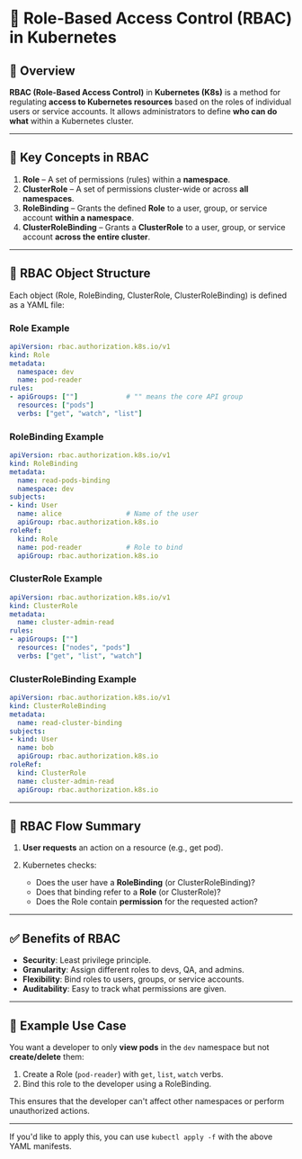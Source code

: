 # 🔐 Role-Based Access Control (RBAC) in Kubernetes

## 📘 Overview

**RBAC (Role-Based Access Control)** in **Kubernetes (K8s)** is a method for regulating **access to Kubernetes resources** based on the roles of individual users or service accounts. It allows administrators to define **who can do what** within a Kubernetes cluster.

---

## 🎯 Key Concepts in RBAC

1. **Role** – A set of permissions (rules) within a **namespace**.
2. **ClusterRole** – A set of permissions cluster-wide or across **all namespaces**.
3. **RoleBinding** – Grants the defined **Role** to a user, group, or service account **within a namespace**.
4. **ClusterRoleBinding** – Grants a **ClusterRole** to a user, group, or service account **across the entire cluster**.

---

## 🧱 RBAC Object Structure

Each object (Role, RoleBinding, ClusterRole, ClusterRoleBinding) is defined as a YAML file:

### Role Example

```yaml
apiVersion: rbac.authorization.k8s.io/v1
kind: Role
metadata:
  namespace: dev
  name: pod-reader
rules:
- apiGroups: [""]            # "" means the core API group
  resources: ["pods"]
  verbs: ["get", "watch", "list"]
```

### RoleBinding Example

```yaml
apiVersion: rbac.authorization.k8s.io/v1
kind: RoleBinding
metadata:
  name: read-pods-binding
  namespace: dev
subjects:
- kind: User
  name: alice                # Name of the user
  apiGroup: rbac.authorization.k8s.io
roleRef:
  kind: Role
  name: pod-reader           # Role to bind
  apiGroup: rbac.authorization.k8s.io
```

### ClusterRole Example

```yaml
apiVersion: rbac.authorization.k8s.io/v1
kind: ClusterRole
metadata:
  name: cluster-admin-read
rules:
- apiGroups: [""]
  resources: ["nodes", "pods"]
  verbs: ["get", "list", "watch"]
```

### ClusterRoleBinding Example

```yaml
apiVersion: rbac.authorization.k8s.io/v1
kind: ClusterRoleBinding
metadata:
  name: read-cluster-binding
subjects:
- kind: User
  name: bob
  apiGroup: rbac.authorization.k8s.io
roleRef:
  kind: ClusterRole
  name: cluster-admin-read
  apiGroup: rbac.authorization.k8s.io
```

---

## 📀 RBAC Flow Summary

1. **User requests** an action on a resource (e.g., get pod).
2. Kubernetes checks:

   * Does the user have a **RoleBinding** (or ClusterRoleBinding)?
   * Does that binding refer to a **Role** (or ClusterRole)?
   * Does the Role contain **permission** for the requested action?

---

## ✅ Benefits of RBAC

* **Security**: Least privilege principle.
* **Granularity**: Assign different roles to devs, QA, and admins.
* **Flexibility**: Bind roles to users, groups, or service accounts.
* **Auditability**: Easy to track what permissions are given.

---

## 🚧 Example Use Case

You want a developer to only **view pods** in the `dev` namespace but not **create/delete** them:

1. Create a Role (`pod-reader`) with `get`, `list`, `watch` verbs.
2. Bind this role to the developer using a RoleBinding.

This ensures that the developer can't affect other namespaces or perform unauthorized actions.

---

If you'd like to apply this, you can use `kubectl apply -f` with the above YAML manifests.
